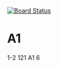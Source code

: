 [![Board Status](https://codedev.ms/v-wexu1/9ac995cd-8bfa-441e-b6c8-bbdf126d5f5a/7b29c480-41dd-48f7-8f2d-81d896f7f752/_apis/work/boardbadge/65edb67e-4f12-4daa-8772-50849e47d4e6)](https://codedev.ms/v-wexu1/9ac995cd-8bfa-441e-b6c8-bbdf126d5f5a/_boards/board/t/7b29c480-41dd-48f7-8f2d-81d896f7f752/Microsoft.RequirementCategory)
# A1
1-2
121
A1
6

